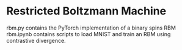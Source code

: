 # Restricted Boltzmann Machine

rbm.py contains the PyTorch implementation of a binary spins RBM
rbm.ipynb contains scripts to load MNIST and train an RBM using contrastive divergence. 
